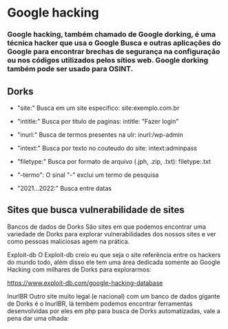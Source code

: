 # Google hacking

### Google hacking, também chamado de Google dorking, é uma técnica hacker que usa o Google Busca e outras aplicações do Google para encontrar brechas de segurança na configuração ou nos códigos utilizados pelos sítios web. Google dorking também pode ser usado para OSINT.

## Dorks

- "site:" Busca em um site especifico: site:exemplo.com.br

- "intitle:" Busca por titulo de paginas: intitle: "Fazer login"

- "inurl:" Busca de termos presentes na ulr: inurl:/wp-admin

- "intext:" Busca por texto no couteudo do site: intext:adminpass

- "filetype:" Busca por formato de arquivo (.jph, .zip, .txt): filetype:.txt

- "-termo": O sinal "-" exclui um termo de pesquisa

- "2021...2022:" Busca entre datas

## Sites que busca vulnerabilidade de sites

Bancos de dados de Dorks
São sites em que podemos encontrar uma variedade de Dorks para explorar vulnerabilidades dos nossos sites e ver como pessoas maliciosas agem na prática.

Exploit-db
O Exploit-db creio eu que seja o site referência entre os hackers do mundo todo, além disso ele tem uma área dedicada somente ao Google Hacking com milhares de Dorks para explorarmos:

https://www.exploit-db.com/google-hacking-database

InurlBR
Outro site muito legal (e nacional) com um banco de dados gigante de Dorks é o InurlBR, lá tembém podemos encontrar ferramentas desenvolvidas por eles em php para busca de Dorks automatizadas, vale a pena dar uma olhada:
